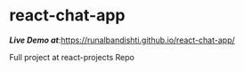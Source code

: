 # react-chat-app
***Live Demo at***:https://runalbandishti.github.io/react-chat-app/


Full project at react-projects Repo
